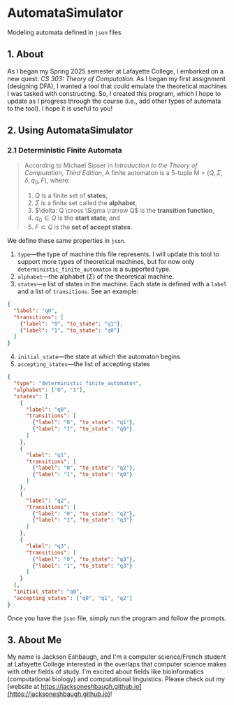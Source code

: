 <script
  src="https://cdn.mathjax.org/mathjax/latest/MathJax.js?config=TeX-AMS-MML_HTMLorMML"
  type="text/javascript">
</script>
# AutomataSimulator
Modeling automata defined in `json` files

## 1. About
As I began my Spring 2025 semester at Lafayette College, I embarked on a new quest: _CS 303: Theory of Computation_. As I began my first assignment (designing DFA), I wanted a tool that could emulate the theoretical machines I was tasked with constructing. So, I created this program, which I hope to update as I progress through the course (i.e., add other types of automata to the tool). I hope it is useful to you!

## 2. Using AutomataSimulator

### 2.1 Deterministic Finite Automata
> According to Michael Sipser in _Introduction to the Theory of Computation, Third Edition_, A finite automaton is a 5-tuple M = $(Q, \Sigma, \delta, q_0, F)$, where:
> 1. $Q$ is a finite set of **states**,
> 2. $\Sigma$ is a finite set called the **alphabet**,
> 3. $\delta: Q \cross \Sigma \rarrow Q$ is the **transition function**,
> 4. $q_0 \in Q$ is the **start state**, and
> 5. $F \subset Q$ is the **set of accept states**.

We define these same properties in `json`.

1. `type`—the type of machine this file represents. I will update this tool to support more types of theoretical machines, but for now only `deterministic_finite_automaton` is a supported type.
2. `alphabet`—the alphabet ($\Sigma$) of the theoretical machine.
3. `states`—a list of states in the machine. Each state is defined with a `label` and a list of `transitions`. See an example:
```json
{
  "label": "q0",
  "transitions": [
    {"label": "0", "to_state": "q1"},
    {"label": "1", "to_state": "q0"}
  ]
}
```
4. `initial_state`—the state at which the automaton begins
5. `accepting_states`—the list of accepting states

```json
{
  "type": "deterministic_finite_automaton",
  "alphabet": ["0", "1"],
  "states": [
    {
      "label": "q0",
      "transitions": [
        {"label": "0", "to_state": "q1"},
        {"label": "1", "to_state": "q0"}
      ]
    },
    {
      "label": "q1",
      "transitions": [
        {"label": "0", "to_state": "q2"},
        {"label": "1", "to_state": "q0"}
      ]
    },
    {
      "label": "q2",
      "transitions": [
        {"label": "0", "to_state": "q2"},
        {"label": "1", "to_state": "q3"}
      ]
    },
    {
      "label": "q3",
      "transitions": [
        {"label": "0", "to_state": "q3"},
        {"label": "1", "to_state": "q3"}
      ]
    }
  ],
  "initial_state": "q0",
  "accepting_states": ["q0", "q1", "q2"]
}
```

Once you have the `json` file, simply run the program and follow the prompts.

## 3. About Me
My name is Jackson Eshbaugh, and I'm a computer science/French student at Lafayette College interested in the overlaps that computer science makes with other fields of study. I'm excited about fields like bioinformatics (computational biology) and computational linguistics. Please check out my [website at https://jacksoneshbaugh.github.io](https://jacksoneshbaugh.github.io)!